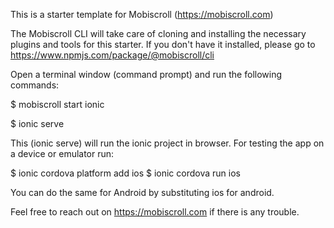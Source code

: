 This is a starter template for Mobiscroll (https://mobiscroll.com)

The Mobiscroll CLI will take care of cloning and installing the necessary plugins and tools for this starter. 
If you don't have it installed, please go to https://www.npmjs.com/package/@mobiscroll/cli

Open a terminal window (command prompt) and run the following commands:

$ mobiscroll start ionic 

$ ionic serve

This (ionic serve) will run the ionic project in browser. For testing the app on a device or emulator run:

$ ionic cordova platform add ios
$ ionic cordova run ios

You can do the same for Android by substituting ios for android.

Feel free to reach out on https://mobiscroll.com if there is any trouble.